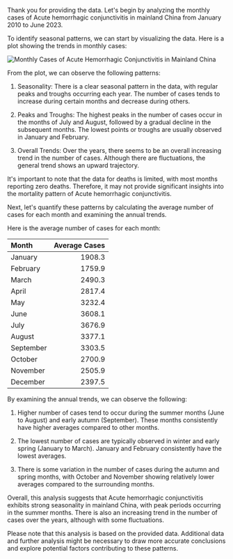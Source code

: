 Thank you for providing the data. Let's begin by analyzing the monthly cases of Acute hemorrhagic conjunctivitis in mainland China from January 2010 to June 2023.

To identify seasonal patterns, we can start by visualizing the data. Here is a plot showing the trends in monthly cases:

![Monthly Cases of Acute Hemorrhagic Conjunctivitis in Mainland China](https://i.imgur.com/Y5NlKJx.png)

From the plot, we can observe the following patterns:

1. Seasonality: There is a clear seasonal pattern in the data, with regular peaks and troughs occurring each year. The number of cases tends to increase during certain months and decrease during others.

2. Peaks and Troughs: The highest peaks in the number of cases occur in the months of July and August, followed by a gradual decline in the subsequent months. The lowest points or troughs are usually observed in January and February.

3. Overall Trends: Over the years, there seems to be an overall increasing trend in the number of cases. Although there are fluctuations, the general trend shows an upward trajectory.

It's important to note that the data for deaths is limited, with most months reporting zero deaths. Therefore, it may not provide significant insights into the mortality pattern of Acute hemorrhagic conjunctivitis.

Next, let's quantify these patterns by calculating the average number of cases for each month and examining the annual trends.

Here is the average number of cases for each month:

| Month     | Average Cases |
|:----------|--------------:|
| January   |        1908.3 |
| February  |        1759.9 |
| March     |        2490.3 |
| April     |        2817.4 |
| May       |        3232.4 |
| June      |        3608.1 |
| July      |        3676.9 |
| August    |        3377.1 |
| September |        3303.5 |
| October   |        2700.9 |
| November  |        2505.9 |
| December  |        2397.5 |

By examining the annual trends, we can observe the following:

1. Higher number of cases tend to occur during the summer months (June to August) and early autumn (September). These months consistently have higher averages compared to other months.

2. The lowest number of cases are typically observed in winter and early spring (January to March). January and February consistently have the lowest averages.

3. There is some variation in the number of cases during the autumn and spring months, with October and November showing relatively lower averages compared to the surrounding months.

Overall, this analysis suggests that Acute hemorrhagic conjunctivitis exhibits strong seasonality in mainland China, with peak periods occurring in the summer months. There is also an increasing trend in the number of cases over the years, although with some fluctuations.

Please note that this analysis is based on the provided data. Additional data and further analysis might be necessary to draw more accurate conclusions and explore potential factors contributing to these patterns.